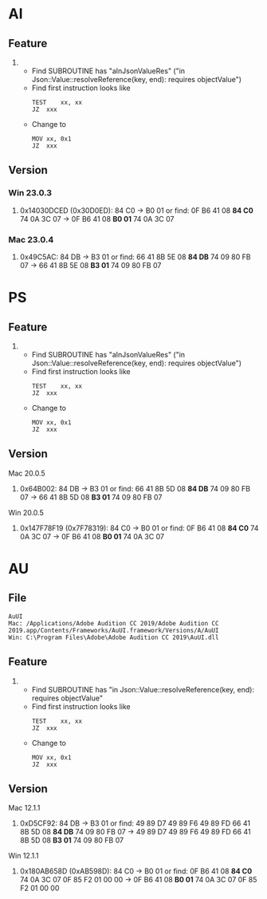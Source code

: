 # AI

## Feature

1. 
	* Find SUBROUTINE has "aInJsonValueRes"
	  ("in Json::Value::resolveReference(key, end): requires objectValue")
	* Find first instruction looks like
		```
		TEST	xx, xx
		JZ	xxx
		```
	* Change to
		```
		MOV	xx, 0x1
		JZ	xxx
		```

## Version

### Win 23.0.3

1.	0x14030DCED (0x30D0ED): 84 C0 -> B0 01
	or find: 0F B6 41 08 **84 C0** 74 0A 3C 07 -> 0F B6 41 08 **B0 01** 74 0A 3C 07

### Mac 23.0.4

1.	0x49C5AC: 84 DB -> B3 01
	or find: 66 41 8B 5E 08 **84 DB** 74 09 80 FB 07 -> 66 41 8B 5E 08 **B3 01** 74 09 80 FB 07

# PS

## Feature

1. 
	* Find SUBROUTINE has "aInJsonValueRes" ("in Json::Value::resolveReference(key, end): requires objectValue")
	* Find first instruction looks like
		```
		TEST	xx, xx
		JZ	xxx
		```
	* Change to
		```
		MOV	xx, 0x1
		JZ	xxx
		```

## Version

Mac 20.0.5

1.	0x64B002: 84 DB -> B3 01
	or find: 66 41 8B 5D 08 **84 DB** 74 09 80 FB 07 -> 66 41 8B 5D 08 **B3 01** 74 09 80 FB 07

Win 20.0.5

1.	0x147F78F19 (0x7F78319): 84 C0 -> B0 01
	or find: 0F B6 41 08 **84 C0** 74 0A 3C 07 -> 0F B6 41 08 **B0 01** 74 0A 3C 07

# AU

## File
	AuUI
	Mac: /Applications/Adobe Audition CC 2019/Adobe Audition CC 2019.app/Contents/Frameworks/AuUI.framework/Versions/A/AuUI
	Win: C:\Program Files\Adobe\Adobe Audition CC 2019\AuUI.dll

## Feature

1. 
	* Find SUBROUTINE has "in Json::Value::resolveReference(key, end): requires objectValue"
	* Find first instruction looks like
		```
		TEST	xx, xx
		JZ	xxx
		```
	* Change to
		```
		MOV	xx, 0x1
		JZ	xxx
		```

## Version

Mac 12.1.1

1.	0xD5CF92: 84 DB -> B3 01
	or find: 49 89 D7 49 89 F6 49 89 FD 66 41 8B 5D 08 **84 DB** 74 09 80 FB 07 -> 49 89 D7 49 89 F6 49 89 FD 66 41 8B 5D 08 **B3 01** 74 09 80 FB 07

Win 12.1.1

1.	0x180AB658D (0xAB598D): 84 C0 -> B0 01
	or find: 0F B6 41 08 **84 C0** 74 0A 3C 07 0F 85 F2 01 00 00 -> 0F B6 41 08 **B0 01** 74 0A 3C 07 0F 85 F2 01 00 00



